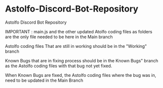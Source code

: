 # Astolfo-Discord-Bot-Repository
Astolfo Discord Bot Repository


IMPORTANT : main.js and the other updated Atolfo coding files as folders are the only file needed to be here in the Main branch

Astolfo coding files That are still in working should be in the "Working" branch 

Known Bugs that are in fixing process should be in the Known Bugs" branch as the Astolfo coding files with that bug not yet fixed.

When Known Bugs are fixed, the Astolfo coding files where the bug was in, need to be updated in the Main Branch
